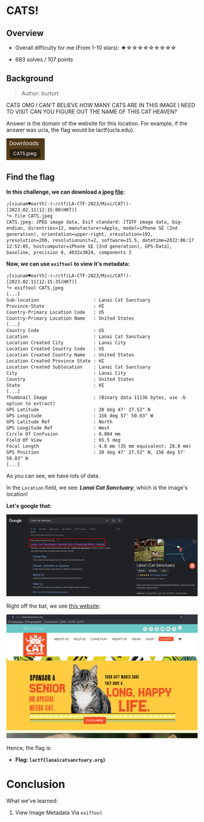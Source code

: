 # CATS!

## Overview

- Overall difficulty for me (From 1-10 stars): ★☆☆☆☆☆☆☆☆☆

- 683 solves / 107 points

## Background

> Author: burturt

CATS OMG I CAN'T BELIEVE HOW MANY CATS ARE IN THIS IMAGE I NEED TO VISIT CAN YOU FIGURE OUT THE NAME OF THIS CAT HEAVEN?

Answer is the domain of the website for this location. For example, if the answer was ucla, the flag would be lactf{ucla.edu}.

![](https://github.com/siunam321/CTF-Writeups/blob/main/LA-CTF-2023/images/Pasted%20image%2020230211121423.png)

## Find the flag

**In this challenge, we can download a jpeg [file](https://github.com/siunam321/CTF-Writeups/raw/main/LA-CTF-2023/Misc/CATS!/CATS.jpeg):**
```shell
┌[siunam♥earth]-(~/ctf/LA-CTF-2023/Misc/CAT!)-[2023.02.11|12:15:00(HKT)]
└> file CATS.jpeg 
CATS.jpeg: JPEG image data, Exif standard: [TIFF image data, big-endian, direntries=12, manufacturer=Apple, model=iPhone SE (2nd generation), orientation=upper-right, xresolution=192, yresolution=200, resolutionunit=2, software=15.5, datetime=2022:06:17 12:52:05, hostcomputer=iPhone SE (2nd generation), GPS-Data], baseline, precision 8, 4032x3024, components 3
```

**Now, we can use `exiftool` to view it's metadata:**
```shell
┌[siunam♥earth]-(~/ctf/LA-CTF-2023/Misc/CAT!)-[2023.02.11|12:15:35(HKT)]
└> exiftool CATS.jpeg                                       
[...]
Sub-location                    : Lanai Cat Sanctuary
Province-State                  : HI
Country-Primary Location Code   : US
Country-Primary Location Name   : United States
[...]
Country Code                    : US
Location                        : Lanai Cat Sanctuary
Location Created City           : Lanai City
Location Created Country Code   : US
Location Created Country Name   : United States
Location Created Province State : HI
Location Created Sublocation    : Lanai Cat Sanctuary
City                            : Lanai City
Country                         : United States
State                           : HI
[...]
Thumbnail Image                 : (Binary data 11136 bytes, use -b option to extract)
GPS Latitude                    : 20 deg 47' 27.52" N
GPS Longitude                   : 156 deg 57' 50.03" W
GPS Latitude Ref                : North
GPS Longitude Ref               : West
Circle Of Confusion             : 0.004 mm
Field Of View                   : 65.5 deg
Focal Length                    : 4.0 mm (35 mm equivalent: 28.0 mm)
GPS Position                    : 20 deg 47' 27.52" N, 156 deg 57' 50.03" W
[...]
```

As you can see, we have lots of data.

In the `Location` field, we see: ***Lanai Cat Sanctuary***, which is the image's location!

**Let's google that:**

![](https://github.com/siunam321/CTF-Writeups/blob/main/LA-CTF-2023/images/Pasted%20image%2020230211121909.png)

Right off the bat, we see [this website](https://lanaicatsanctuary.org/):

![](https://github.com/siunam321/CTF-Writeups/blob/main/LA-CTF-2023/images/Pasted%20image%2020230211121930.png)

Hence, the flag is:

- **Flag: `lactf{lanaicatsanctuary.org}`**

# Conclusion

What we've learned:

1. View Image Metadata Via `exiftool`